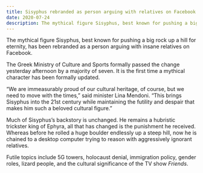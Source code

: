 ```yaml
---
title: Sisyphus rebranded as person arguing with relatives on Facebook
date: 2020-07-24
description: The mythical figure Sisyphus, best known for pushing a big rock up a hill for eternity, has been rebranded as a person arguing with insane relatives on Facebook.
---
```


The mythical figure Sisyphus, best known for pushing a big rock up a hill for eternity, has been rebranded as a person arguing with insane relatives on Facebook.

The Greek Ministry of Culture and Sports formally passed the change yesterday afternoon by a majority of seven. It is the first time a mythical character has been formally updated.

“We are immeasurably proud of our cultural heritage, of course, but we need to move with the times,” said minister Lina Mendoni. “This brings Sisyphus into the 21st century while maintaining the futility and despair that makes him such a beloved cultural figure.”

Much of Sisyphus’s backstory is unchanged. He remains a hubristic trickster king of Ephyra, all that has changed is the punishment he received. Whereas before he rolled a huge boulder endlessly up a steep hill, now he is chained to a desktop computer trying to reason with aggressively ignorant relatives.

Futile topics include 5G towers, holocaust denial, immigration policy, gender roles, lizard people, and the cultural significance of the TV show _Friends_.
